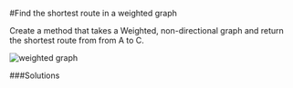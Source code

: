 #Find the shortest route in a weighted graph

Create a method that takes a Weighted, non-directional graph and return the shortest route from from A to C.


![weighted graph](http://www.cs.uky.edu/~lewis/cs-heuristic/text/integer/Image40.gif)


###Solutions
